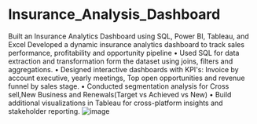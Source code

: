 # Insurance_Analysis_Dashboard
Built an Insurance Analytics Dashboard using SQL, Power BI, Tableau, and Excel
Developed a dynamic insurance analytics dashboard to track sales performance, profitability and opportunity pipeline
•
Used SQL for data extraction and transformation form the dataset using joins, filters and aggregations.
•
Designed interactive dashboards with KPI's: Invoice by account executive, yearly meetings, Top open opportunities and revenue funnel by sales stage.
•
Conducted segmentation analysis for Cross sell,New Business and Renewals(Target vs Achieved vs New)
•
Build additional visualizations in Tableau for cross-platform insights and stakeholder reporting.
![image](https://github.com/user-attachments/assets/a5502002-c402-4774-a509-747bf7667c8f)
